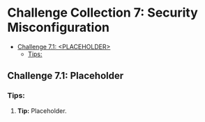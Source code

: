 # Challenge Collection 7: Security Misconfiguration

* [Challenge 7.1: \<PLACEHOLDER\>](#challenge-71-placeholder)
   * [Tips:](#tips)

## Challenge 7.1: Placeholder

### Tips:

1. **Tip:** Placeholder.
